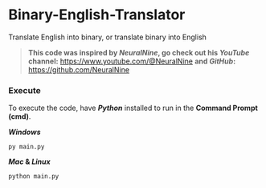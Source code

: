 # Binary-English-Translator
Translate English into binary, or translate binary into English
> **This code was inspired by _NeuralNine_, go check out his _YouTube_ channel:** https://www.youtube.com/@NeuralNine **and _GitHub_:** https://github.com/NeuralNine
### Execute
To execute the code, have **_Python_** installed to run in the **Command Prompt (cmd)**.

**_Windows_**
```
py main.py
```

**_Mac_ & _Linux_**
```
python main.py
```
